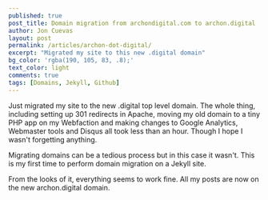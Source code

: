 ```yaml
---
published: true
post_title: Domain migration from archondigital.com to archon.digital
author: Jon Cuevas
layout: post
permalink: /articles/archon-dot-digital/
excerpt: "Migrated my site to this new .digital domain"
bg_color: 'rgba(190, 105, 83, .8);'
text_color: light
comments: true
tags: [Domains, Jekyll, Github]
---
```


Just migrated my site to the new .digital top level domain. The whole thing, including setting up 301 redirects in Apache, moving my old domain to a tiny PHP app on my Webfaction and making changes to Google Analytics, Webmaster tools and Disqus all took less than an hour. Though I hope I wasn't forgetting anything.

Migrating domains can be a tedious process but in this case it wasn't. This is my first time to perform domain migration on a Jekyll site.

From the looks of it, everything seems to work fine. All my posts are now on the new archon.digital domain.